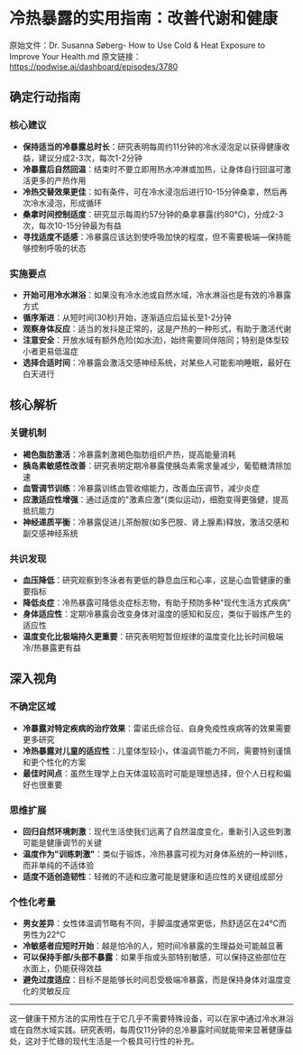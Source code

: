 # 冷热暴露的实用指南：改善代谢和健康

原始文件：Dr. Susanna Søberg- How to Use Cold & Heat Exposure to Improve Your Health.md
原文链接：https://podwise.ai/dashboard/episodes/3780

## 确定行动指南

### 核心建议
- **保持适当的冷暴露总时长**：研究表明每周约11分钟的冷水浸泡足以获得健康收益，建议分成2-3次，每次1-2分钟
- **冷暴露后自然回温**：结束时不要立即用热水冲淋或加热，让身体自行回温可激活更多的产热作用
- **冷热交替效果更佳**：如有条件，可在冷水浸泡后进行10-15分钟桑拿，然后再次冷水浸泡，形成循环
- **桑拿时间控制适度**：研究显示每周约57分钟的桑拿暴露(约80°C)，分成2-3次，每次10-15分钟最为有益
- **寻找适度不适感**：冷暴露应该达到使呼吸加快的程度，但不需要极端—保持能够控制呼吸的状态

### 实施要点
- **开始可用冷水淋浴**：如果没有冷水池或自然水域，冷水淋浴也是有效的冷暴露方式
- **循序渐进**：从短时间(30秒)开始，逐渐适应后延长至1-2分钟
- **观察身体反应**：适当的发抖是正常的，这是产热的一种形式，有助于激活代谢
- **注意安全**：开放水域有额外危险(如水流)，始终需要同伴陪同；特别是体型较小者更易低温症
- **选择合适时间**：冷暴露会激活交感神经系统，对某些人可能影响睡眠，最好在白天进行

## 核心解析

### 关键机制
- **褐色脂肪激活**：冷暴露刺激褐色脂肪组织产热，提高能量消耗
- **胰岛素敏感性改善**：研究表明定期冷暴露使胰岛素需求量减少，葡萄糖清除加速
- **血管调节训练**：冷暴露训练血管收缩能力，改善血压调节，减少炎症
- **应激适应性增强**：通过适度的"激素应激"(类似运动)，细胞变得更强健，提高抵抗能力
- **神经递质平衡**：冷暴露促进儿茶酚胺(如多巴胺、肾上腺素)释放，激活交感和副交感神经系统

### 共识发现
- **血压降低**：研究观察到冬泳者有更低的静息血压和心率，这是心血管健康的重要指标
- **降低炎症**：冷热暴露可降低炎症标志物，有助于预防多种"现代生活方式疾病"
- **身体适应性**：定期冷暴露会改变身体对温度的感知和反应，类似于锻炼产生的适应性
- **温度变化比极端持久更重要**：研究表明短暂但规律的温度变化比长时间极端冷/热暴露更有益

## 深入视角

### 不确定区域
- **冷暴露对特定疾病的治疗效果**：雷诺氏综合征、自身免疫性疾病等的效果需要更多研究
- **冷热暴露对儿童的适应性**：儿童体型较小，体温调节能力不同，需要特别谨慎和更个性化的方案
- **最佳时间点**：虽然生理学上白天体温较高时可能是理想选择，但个人日程和偏好也很重要

### 思维扩展
- **回归自然环境刺激**：现代生活使我们远离了自然温度变化，重新引入这些刺激可能是健康调节的关键
- **温度作为"训练刺激"**：类似于锻炼，冷热暴露可视为对身体系统的一种训练，而非单纯的不适体验
- **适度不适创造韧性**：轻微的不适和应激可能是健康和适应性的关键组成部分

### 个性化考量
- **男女差异**：女性体温调节略有不同，手脚温度通常更低，热舒适区在24°C而男性为22°C
- **冷敏感者应短时开始**：越是怕冷的人，短时间冷暴露的生理益处可能越显著
- **可以保持手部/头部不暴露**：如果手指或头部特别敏感，可以保持这些部位在水面上，仍能获得效益
- **避免过度适应**：目标不是能够长时间忍受极端冷暴露，而是保持身体对温度变化的灵敏反应

---

这一健康干预方法的实用性在于它几乎不需要特殊设备，可以在家中通过冷水淋浴或在自然水域实践。研究表明，每周仅11分钟的总冷暴露时间就能带来显著健康益处，这对于忙碌的现代生活是一个极具可行性的补充。
